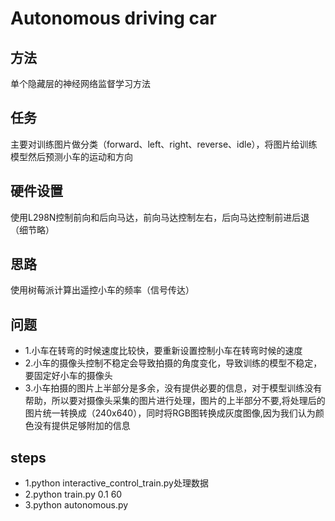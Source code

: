# Autonomous driving car

## 方法 

单个隐藏层的神经网络监督学习方法

## 任务 

主要对训练图片做分类（forward、left、right、reverse、idle），将图片给训练模型然后预测小车的运动和方向

## 硬件设置 

使用L298N控制前向和后向马达，前向马达控制左右，后向马达控制前进后退（细节略）

## 思路 

使用树莓派计算出遥控小车的频率（信号传达）

## 问题 

* 1.小车在转弯的时候速度比较快，要重新设置控制小车在转弯时候的速度
* 2.小车的摄像头控制不稳定会导致拍摄的角度变化，导致训练的模型不稳定，要固定好小车的摄像头
* 3.小车拍摄的图片上半部分是多余，没有提供必要的信息，对于模型训练没有帮助，所以要对摄像头采集的图片进行处理，图片的上半部分不要,将处理后的图片统一转换成（240x640），同时将RGB图转换成灰度图像,因为我们认为颜色没有提供足够附加的信息

## steps 

* 1.python interactive_control_train.py处理数据
* 2.python train.py 0.1 60
* 3.python autonomous.py

